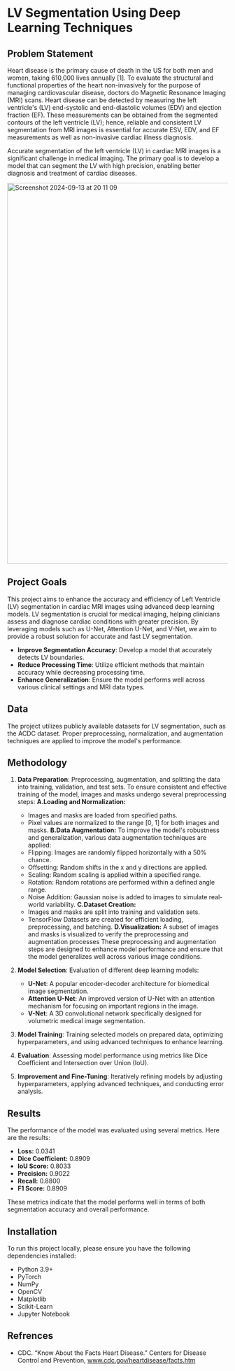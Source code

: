 # **LV Segmentation Using Deep Learning Techniques**

## **Problem Statement**
Heart disease is the primary cause of death in the US for both men and women, taking 610,000 lives annually [1]. To evaluate the structural and functional properties of the heart non-invasively for the purpose of managing cardiovascular disease, doctors do Magnetic Resonance Imaging (MRI) scans. Heart disease can be detected by measuring the left ventricle's (LV) end-systolic and end-diastolic volumes (EDV) and ejection fraction (EF). These measurements can be obtained from the segmented contours of the left ventricle (LV); hence, reliable and consistent LV segmentation from MRI images is essential for accurate ESV, EDV, and EF measurements as well as non-invasive cardiac illness diagnosis.

Accurate segmentation of the left ventricle (LV) in cardiac MRI images is a significant challenge in medical imaging. The primary goal is to develop a model that can segment the LV with high precision, enabling better diagnosis and treatment of cardiac diseases.


<img width="871" alt="Screenshot 2024-09-13 at 20 11 09" src="https://github.com/user-attachments/assets/dfc35359-ee94-483c-9edf-9714b3b2f5c1">





## **Project Goals**
This project aims to enhance the accuracy and efficiency of Left Ventricle (LV) segmentation in cardiac MRI images using advanced deep learning models. LV segmentation is crucial for medical imaging, helping clinicians assess and diagnose cardiac conditions with greater precision. By leveraging models such as U-Net, Attention U-Net, and V-Net, we aim to provide a robust solution for accurate and fast LV segmentation.
- **Improve Segmentation Accuracy**: Develop a model that accurately detects LV boundaries.
- **Reduce Processing Time**: Utilize efficient methods that maintain accuracy while decreasing processing time.
- **Enhance Generalization**: Ensure the model performs well across various clinical settings and MRI data types.

## **Data**
The project utilizes publicly available datasets for LV segmentation, such as the ACDC dataset. Proper preprocessing, normalization, and augmentation techniques are applied to improve the model's performance.

## **Methodology**
1. **Data Preparation**: Preprocessing, augmentation, and splitting the data into training, validation, and test sets.
   To ensure consistent and effective training of the model, images and masks undergo several preprocessing steps:
   **A.Loading and Normalization:**
   - Images and masks are loaded from specified paths.
   - Pixel values are normalized to the range [0, 1] for both images and masks.
   **B.Data Augmentation:**
     To improve the model's robustness and generalization, various data augmentation techniques are applied:
   - Flipping: Images are randomly flipped horizontally with a 50% chance.
   - Offsetting: Random shifts in the x and y directions are applied.
   - Scaling: Random scaling is applied within a specified range.
   - Rotation: Random rotations are performed within a defined angle range.
   - Noise Addition: Gaussian noise is added to images to simulate real-world variability.
   **C.Dataset Creation:**
   - Images and masks are split into training and validation sets.
   - TensorFlow Datasets are created for efficient loading, preprocessing, and batching.
   **D.Visualization:**
         A subset of images and masks is visualized to verify the preprocessing and augmentation processes These preprocessing and augmentation steps are designed to enhance model performance and ensure that the model generalizes well across various image conditions.


3. **Model Selection**: Evaluation of different deep learning models:
   - **U-Net**: A popular encoder-decoder architecture for biomedical image segmentation.
   - **Attention U-Net**: An improved version of U-Net with an attention mechanism for focusing on important regions in the image.
   - **V-Net**: A 3D convolutional network specifically designed for volumetric medical image segmentation.
4. **Model Training**: Training selected models on prepared data, optimizing hyperparameters, and using advanced techniques to enhance learning.
5. **Evaluation**: Assessing model performance using metrics like Dice Coefficient and Intersection over Union (IoU).
6. **Improvement and Fine-Tuning**: Iteratively refining models by adjusting hyperparameters, applying advanced techniques, and conducting error analysis.

## Results

The performance of the model was evaluated using several metrics. Here are the results:

- **Loss:** 0.0341
- **Dice Coefficient:** 0.8909
- **IoU Score:** 0.8033
- **Precision:** 0.9022
- **Recall:** 0.8800
- **F1 Score:** 0.8909

These metrics indicate that the model performs well in terms of both segmentation accuracy and overall performance.




## **Installation**

To run this project locally, please ensure you have the following dependencies installed:

- Python 3.9+
- PyTorch
- NumPy
- OpenCV
- Matplotlib
- Scikit-Learn
- Jupyter Notebook

## **Refrences**
- CDC. “Know About the Facts Heart Disease.” Centers for Disease Control and Prevention, www.cdc.gov/heartdisease/facts.htm
 






